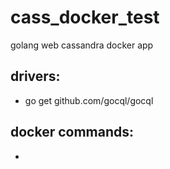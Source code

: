 # cass_docker_test
golang web cassandra docker app

## drivers:
- go get github.com/gocql/gocql

## docker commands:
- 
